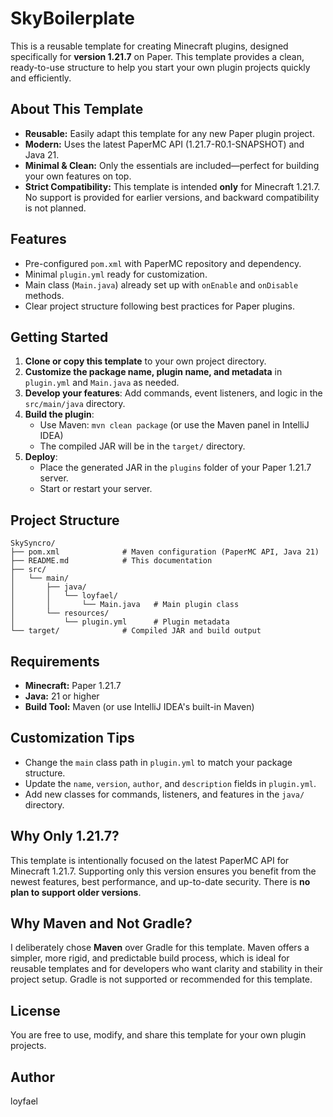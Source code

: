 # SkyBoilerplate

This is a reusable template for creating Minecraft plugins, designed specifically for **version 1.21.7** on Paper. This template provides a clean, ready-to-use structure to help you start your own plugin projects quickly and efficiently.

## About This Template
- **Reusable:** Easily adapt this template for any new Paper plugin project.
- **Modern:** Uses the latest PaperMC API (1.21.7-R0.1-SNAPSHOT) and Java 21.
- **Minimal & Clean:** Only the essentials are included—perfect for building your own features on top.
- **Strict Compatibility:** This template is intended **only** for Minecraft 1.21.7. No support is provided for earlier versions, and backward compatibility is not planned.

## Features
- Pre-configured `pom.xml` with PaperMC repository and dependency.
- Minimal `plugin.yml` ready for customization.
- Main class (`Main.java`) already set up with `onEnable` and `onDisable` methods.
- Clear project structure following best practices for Paper plugins.

## Getting Started
1. **Clone or copy this template** to your own project directory.
2. **Customize the package name, plugin name, and metadata** in `plugin.yml` and `Main.java` as needed.
3. **Develop your features**: Add commands, event listeners, and logic in the `src/main/java` directory.
4. **Build the plugin**:
   - Use Maven: `mvn clean package` (or use the Maven panel in IntelliJ IDEA)
   - The compiled JAR will be in the `target/` directory.
5. **Deploy**:
   - Place the generated JAR in the `plugins` folder of your Paper 1.21.7 server.
   - Start or restart your server.

## Project Structure
```
SkySyncro/
├── pom.xml              # Maven configuration (PaperMC API, Java 21)
├── README.md            # This documentation
├── src/
│   └── main/
│       ├── java/
│       │   └── loyfael/
│       │       └── Main.java   # Main plugin class
│       └── resources/
│           └── plugin.yml      # Plugin metadata
└── target/              # Compiled JAR and build output
```

## Requirements
- **Minecraft:** Paper 1.21.7
- **Java:** 21 or higher
- **Build Tool:** Maven (or use IntelliJ IDEA's built-in Maven)

## Customization Tips
- Change the `main` class path in `plugin.yml` to match your package structure.
- Update the `name`, `version`, `author`, and `description` fields in `plugin.yml`.
- Add new classes for commands, listeners, and features in the `java/` directory.

## Why Only 1.21.7?
This template is intentionally focused on the latest PaperMC API for Minecraft 1.21.7. Supporting only this version ensures you benefit from the newest features, best performance, and up-to-date security. There is **no plan to support older versions**.

## Why Maven and Not Gradle?
I deliberately chose **Maven** over Gradle for this template. Maven offers a simpler, more rigid, and predictable build process, which is ideal for reusable templates and for developers who want clarity and stability in their project setup. Gradle is not supported or recommended for this template.

## License
You are free to use, modify, and share this template for your own plugin projects.

## Author
loyfael
